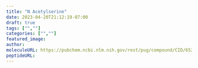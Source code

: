 ```yaml
---
title: "N Acetylserine"
date: 2023-04-20T21:12:19-07:00
draft: true
tags: ["",""]
categories: ["",""]
featured_image: 
author: 
moleculeURL: https://pubchem.ncbi.nlm.nih.gov/rest/pug/compound/CID/65249/record/SDF/?record_type=3d&response_type=display
peptideURL:
---
```

